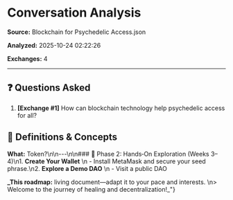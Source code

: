 # Conversation Analysis

**Source:** Blockchain for Psychedelic Access.json

**Analyzed:** 2025-10-24 02:22:26

**Exchanges:** 4

---

## ❓ Questions Asked

1. **[Exchange #1]** How can blockchain technology help psychedelic access for all?

## 📖 Definitions & Concepts

**What:** Token?\n\n---\n\n### 🔗 Phase 2: Hands‑On Exploration (Weeks 3–4)\n1. **Create Your Wallet**  \n   - Install MetaMask and secure your seed phrase.\n2. **Explore a Demo DAO**  \n   - Visit a public DAO

**_This roadmap:** living document—adapt it to your pace and interests.  \n> Welcome to the journey of healing and decentralization!_"}

